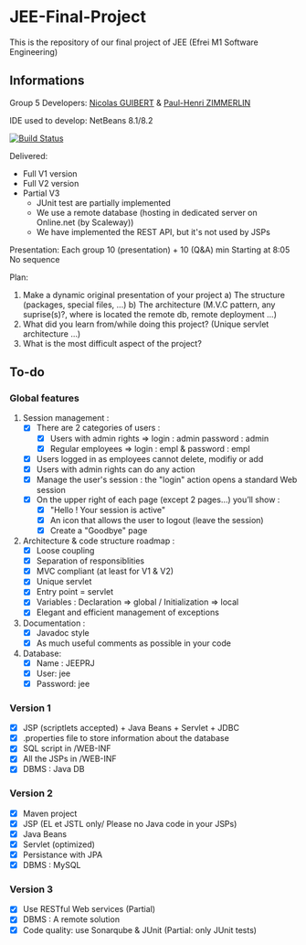 # JEE-Final-Project

This is the repository of our final project of JEE (Efrei M1 Software Engineering)

## Informations

Group 5
Developers: [Nicolas GUIBERT](https://github.com/GuibertNicolas) & [Paul-Henri ZIMMERLIN](https://github.com/paul-henriz)

IDE used to develop: NetBeans 8.1/8.2


[![Build Status](https://dev.azure.com/paul-henrizimmerlin/JEE-EFREI/_apis/build/status/spirou1997.JEE-Final-Project?branchName=master)](https://dev.azure.com/paul-henrizimmerlin/JEE-EFREI/_build/latest?definitionId=4&branchName=master)

Delivered:
- Full V1 version
- Full V2 version
- Partial V3
    - JUnit test are partially implemented
    - We use a remote database (hosting in dedicated server on Online.net (by Scaleway))
    - We have implemented the REST API, but it's not used by JSPs


Presentation:
Each group 10 (presentation) + 10 (Q&A) min
Starting at 8:05
No sequence

Plan:
1. Make a dynamic original presentation of your project
a) The structure (packages, special files, ...)
b) The architecture (M.V.C pattern, any suprise(s)?, where is located the remote db, remote deployment ...)
2. What did you learn from/while doing this project? (Unique servlet architecture ...)
3. What is the most difficult aspect of the project?

## To-do

### Global features

1. Session management :
    - [x] There are 2 categories of users :
      - [x] Users with admin rights => login : admin password : admin
      - [x] Regular employees => login : empl & password : empl
    - [x] Users logged in as employees cannot delete, modifiy or add
    - [x] Users with admin rights can do any action
    - [x] Manage the user's session : the "login" action opens a standard Web session
    - [x] On the upper right of each page (except 2 pages…) you’ll show :
      - [X] "Hello <user> ! Your session is active"
      - [x] An icon that allows the user to logout (leave the session)
      - [x] Create a "Goodbye" page
      
2. Architecture & code structure roadmap :
    - [x] Loose coupling
    - [x] Separation of responsiblities
    - [x] MVC compliant (at least for V1 & V2)
    - [x] Unique servlet
    - [x] Entry point = servlet
    - [x] Variables : Declaration => global / Initialization => local
    - [x] Elegant and efficient management of exceptions
    
3. Documentation :
    - [x] Javadoc style
    - [x] As much useful comments as possible in your code
    
4. Database:
    - [x] Name : JEEPRJ
    - [x] User: jee
    - [x] Password: jee

### Version 1

- [x] JSP (scriptlets accepted) + Java Beans + Servlet + JDBC
- [x] .properties file to store information about the database
- [x] SQL script in /WEB-INF
- [x] All the JSPs in /WEB-INF
- [x] DBMS : Java DB

### Version 2

- [x] Maven project
- [x] JSP (EL et JSTL only/ Please no Java code in your JSPs)
- [x] Java Beans
- [x] Servlet (optimized)
- [x] Persistance with JPA
- [x] DBMS : MySQL

### Version 3

- [x] Use RESTful Web services (Partial)
- [x] DBMS : A remote solution
- [x] Code quality: use Sonarqube & JUnit (Partial: only JUnit tests)

